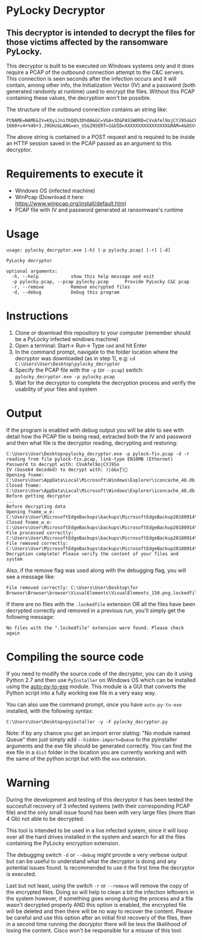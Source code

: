 # PyLocky Decryptor

This decryptor is intended to decrypt the files for those victims affected by the ransomware PyLocky.
-----------------------------------------------------------------------------------------------------

This decryptor is built to be executed on Windows systems only and it does require a PCAP of the outbound connection attempt to the C&C servers. This connection is seen seconds after the infection occurs and it will contain, among other info, the Initialization Vector (IV) and a password (both generated randomly at runtime) used to encrypt the files. Without this PCAP containing these values, the decryption won't be possible.

The structure of the outbound connection contains an string like:

	PCNAME=NAME&IV=KXyiJnifKQQ%3D%0A&GC=VGA+3D&PASSWORD=CVxAfel9ojCYJ9So&CPU=Intel%28R%29+Xeon%28R%29+CPU+E5-1660+v4+%40+3.20GHz&LANG=en_US&INSERT=1&UID=XXXXXXXXXXXXXXXX&RAM=4&OSV=10.0.16299+16299&MAC=00%3A00%3A00%3A00%3A45%3A6B&OS=Microsoft+Windows+10+Pro

The above string is contained in a POST request and is required to be inside an HTTP session saved in the PCAP passed as an argument to this decryptor.

# Requirements to execute it
* Windows OS (infected machine)
* WinPcap (Download it here: https://www.winpcap.org/install/default.htm)
* PCAP file with IV and password generated at ransomware's runtime

# Usage

```
usage: pylocky_decryptor.exe [-h] [-p pylocky.pcap] [-r] [-d]

PyLocky decryptor

optional arguments:
  -h, --help            show this help message and exit
  -p pylocky.pcap, --pcap pylocky.pcap		Provide PyLocky C&C pcap
  -r, --remove          Remove encrypted files
  -d, --debug           Debug this program
```

# Instructions
1. Clone or download this repository to your computer (remember should be a PyLocky infected windows machine)
2. Open a terminal: Start-> Run-> Type `cmd` and hit Enter
3. In the command prompt, navigate to the folder location where the decryptor was downloaded (as in step 1), e.g:
`cd C:\Users\User\Desktop\pylocky_decryptor`
4. Specify the PCAP file with the `-p` (or `--pcap`) switch: `pylocky_decryptor.exe -p pylocky.pcap`
5. Wait for the decryptor to complete the decryption process and verify the usability of your files and system

# Output

If the program is enabled with debug output you will be able to see with detail how the PCAP file is being read, extracted both the IV and password and then what file is the decryptor reading, decrypting and restoring:

```
C:\Users\User\Desktop>pylocky_decryptor.exe -p pylock-fix.pcap -d -r
reading from file pylock-fix.pcap, link-type EN10MB (Ethernet)
Password to decrypt with: CVxAfel9ojCYJ9So
IV (base64 decoded) to decrypt with: )|ó&xƒ)
Opening fname: C:\Users\User\AppData\Local\Microsoft\Windows\Explorer\iconcache_48.db.lockedfile
Closed fname: C:\Users\User\AppData\Local\Microsoft\Windows\Explorer\iconcache_48.db.lockedfile
Before getting decryptor
...
Before decrypting data
Opening fname_w_e: C:\Users\User\MicrosoftEdgeBackups\backups\MicrosoftEdgeBackup20180914\MicrosoftEdgeFavoritesBackup.html
Closed fname_w_e: C:\Users\User\MicrosoftEdgeBackups\backups\MicrosoftEdgeBackup20180914\MicrosoftEdgeFavoritesBackup.html
File processed correctly: C:\Users\User\MicrosoftEdgeBackups\backups\MicrosoftEdgeBackup20180914\MicrosoftEdgeFavoritesBackup.html.lockedfile
File removed correctly: C:\Users\User\MicrosoftEdgeBackups\backups\MicrosoftEdgeBackup20180914\MicrosoftEdgeFavoritesBackup.html.lockedfile
Decryption complete! Please verify the content of your files and system
```

Also, if the remove flag was used along with the debugging flag, you will see a message like:

```
File removed correctly: C:\Users\User\Desktop\Tor Browser\Browser\browser\VisualElements\VisualElements_150.png.lockedfile
```

If there are no files with the `.lockedfile` extension OR all the files have been decrypted correctly and removed in a previous run, you'll simply get the following message:

```
No files with the ".lockedfile" extension were found. Please check again
```

# Compiling the source code

If you need to modify the source code of the decryptor, you can do it using Python 2.7 and then use `PyInstaller` on Windows OS which can be installed using the [auto-py-to-exe](https://pypi.org/project/auto-py-to-exe/) module. This module is a GUI that converts the Python script into a fully working exe file in a very easy way.

You can also use the command prompt, once you have `auto-py-to-exe` installed, with the following syntax:

```
C:\Users\User\Desktop>pyinstaller -y -F pylocky_decryptor.py
```

Note: if by any chance you get an import error stating: "No module named Queue" then just simply add `--hidden-import=Queue` to the pyinstaller arguments and the exe file should be generated correctly. You can find the exe file in a `dist` folder in the location you are currently working and with the same of the python script but with the `exe` extension.

# Warning

During the development and testing of this decryptor it has been tested the succesfull recovery of 3 infected systems (with their corresponding PCAP file) and the only small issue found has been with very large files (more than 4 Gb) not able to be decrypted.

This tool is intended to be used in a live infected system, since it will loop over all the hard drives installed in the system and search for all the files containing the PyLocky encryption extension.

The debugging switch `-d` or `--debug` might provide a very verbose output but can be useful to understand what the decryptor is doing and any potential issues found. Is recommended to use it the first time the decryptor is executed.

Last but not least, using the switch `-r` or `--remove` will remove the copy of the encrypted files. Doing so will help to clean a bit the infection leftovers in the system however, if something goes wrong during the process and a file wasn't decrypted properly AND this option is enabled, the encrypted file will be deleted and then there will be no way to recover the content. Please be careful and use this option after an initial first recovery of the files, then in a second time running the decryptor there will be less the likelihood of losing the content. Cisco won't be responsible for a misuse of this tool.
